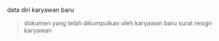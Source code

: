 data diri karyawan baru
>dokumen yang telah dikumpulkan oleh karyawan baru
>surat resign karyawan
>
